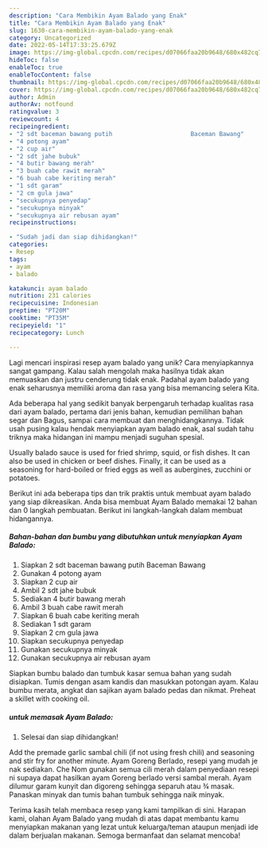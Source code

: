 ```yaml
---
description: "Cara Membikin Ayam Balado yang Enak"
title: "Cara Membikin Ayam Balado yang Enak"
slug: 1630-cara-membikin-ayam-balado-yang-enak
category: Uncategorized
date: 2022-05-14T17:33:25.679Z
image: https://img-global.cpcdn.com/recipes/d07066faa20b9648/680x482cq70/ayam-balado-foto-resep-utama.jpg
hideToc: false
enableToc: true
enableTocContent: false
thumbnail: https://img-global.cpcdn.com/recipes/d07066faa20b9648/680x482cq70/ayam-balado-foto-resep-utama.jpg
cover: https://img-global.cpcdn.com/recipes/d07066faa20b9648/680x482cq70/ayam-balado-foto-resep-utama.jpg
author: Admin
authorAv: notfound
ratingvalue: 3
reviewcount: 4
recipeingredient:
- "2 sdt baceman bawang putih                      Baceman Bawang"
- "4 potong ayam"
- "2 cup air"
- "2 sdt jahe bubuk"
- "4 butir bawang merah"
- "3 buah cabe rawit merah"
- "6 buah cabe keriting merah"
- "1 sdt garam"
- "2 cm gula jawa"
- "secukupnya penyedap"
- "secukupnya minyak"
- "secukupnya air rebusan ayam"
recipeinstructions:

- "Sudah jadi dan siap dihidangkan!"
categories:
- Resep
tags:
- ayam
- balado

katakunci: ayam balado 
nutrition: 231 calories
recipecuisine: Indonesian
preptime: "PT20M"
cooktime: "PT35M"
recipeyield: "1"
recipecategory: Lunch

---
```





Lagi mencari inspirasi resep ayam balado yang unik? Cara menyiapkannya sangat gampang. Kalau salah mengolah maka hasilnya tidak akan memuaskan dan justru cenderung tidak enak. Padahal ayam balado yang enak seharusnya memiliki aroma dan rasa yang bisa memancing selera Kita.





Ada beberapa hal yang sedikit banyak berpengaruh terhadap kualitas rasa dari ayam balado, pertama dari jenis bahan, kemudian pemilihan bahan segar dan Bagus, sampai cara membuat dan menghidangkannya. Tidak usah pusing kalau hendak menyiapkan ayam balado enak,      asal sudah tahu triknya maka hidangan ini mampu menjadi suguhan spesial.














Usually balado sauce is used for fried shrimp, squid, or fish dishes. It can also be used in chicken or beef dishes. Finally, it can be used as a seasoning for hard-boiled or fried eggs as well as aubergines, zucchini or potatoes.






Berikut ini ada beberapa tips dan trik praktis untuk membuat ayam balado yang siap dikreasikan. Anda bisa membuat Ayam Balado memakai 12 bahan dan 0 langkah pembuatan. Berikut ini langkah-langkah dalam membuat hidangannya.

<!--inarticleads1-->

##### Bahan-bahan dan bumbu yang dibutuhkan untuk menyiapkan Ayam Balado:

1. Siapkan 2 sdt baceman bawang putih                      Baceman Bawang
1. Gunakan 4 potong ayam
1. Siapkan 2 cup air
1. Ambil 2 sdt jahe bubuk
1. Sediakan 4 butir bawang merah
1. Ambil 3 buah cabe rawit merah
1. Siapkan 6 buah cabe keriting merah
1. Sediakan 1 sdt garam
1. Siapkan 2 cm gula jawa
1. Siapkan secukupnya penyedap
1. Gunakan secukupnya minyak
1. Gunakan secukupnya air rebusan ayam


Siapkan bumbu balado dan tumbuk kasar semua bahan yang sudah disiapkan. Tumis dengan asam kandis dan masukkan potongan ayam. Kalau bumbu merata, angkat dan sajikan ayam balado pedas dan nikmat. Preheat a skillet with cooking oil. 

<!--inarticleads2-->

#####  untuk memasak Ayam Balado:


1. Selesai dan siap dihidangkan!

Add the premade garlic sambal chili (if not using fresh chili) and seasoning and stir fry for another minute. Ayam Goreng Berlado, resepi yang mudah je nak sediakan. Che Nom gunakan semua cili merah dalam penyediaan resepi ni supaya dapat hasilkan ayam Goreng berlado versi sambal merah. Ayam dilumur garam kunyit dan digoreng sehingga separuh atau ¾ masak. Panaskan minyak dan tumis bahan tumbuk sehingga naik minyak. 

Terima kasih telah membaca resep yang kami tampilkan di sini. Harapan kami, olahan Ayam Balado yang mudah di atas dapat membantu kamu menyiapkan makanan yang lezat untuk keluarga/teman ataupun menjadi ide dalam berjualan makanan. Semoga bermanfaat dan selamat mencoba!

